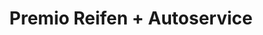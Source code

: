 ---
title: "Premio Reifen + Autoservice"
url: /siegburg/premio-reifen-autoservice/
shop: Autowerkstatt
---